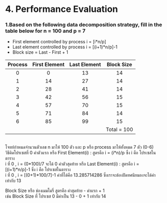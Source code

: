 # 4. Performance Evaluation

### 1.Based on the following data decomposition strategy, fill in the table below for n = 100 and p = 7

- First element controlled by process i = [i*n/p]
- Last element controlled by process i = [(i+1)*n/p]-1
- Block size = Last - First + 1

| Process | First Element  |Last Element| Block Size|
|:---:|:---:|:---:|:---:|
|0|0|13|14|
|1|14|27|14|
|2|28|41|14|
|3|42|56|15|
|4|57|70|15|
|5|71|84|14|
|6|85|99|15|
||||Total = 100|
<br>
โจทย์กำหนดจำนวนตัวเลข n มาให้ 100 ตัว และ p หรือ process มาให้ทั้งหมด 7 ตัว (0-6) <br>
วิธีคิดโปรเซสที่ 0
ค่าตัวแรก หรือ First Element(i) : สูตรคือ i = (i*n)/p ซึ่ง i คือ โปรเซสในตาราง <br>
i ที่ 0 , i = (0*100)/7 จะได้ 0 
ค่าตัวสุดท้าย หรือ Last Element(i) : สูตรคือ i = [(i+1)*n/p]-1 ซึ่ง i คือ โปรเซสในตาราง<br>
i ที่ 0 , i = [(0+1)*100/7]-1 ค่าที่ได้คือ 13.285714286 ซึ่งเราจะต้องปัดทศนิยมลงจะได้ค่าเท่ากับ 13<br>

Block Size หรือ ช่องเมมโมรี่ สูตรคือ ค่าสุดท้าย - ค่าแรก + 1<br>
เช่น Block Size ที่ โปรเซส 0 มีค่าเป็น 13 - 0 + 1 เท่ากับ 14<br>
